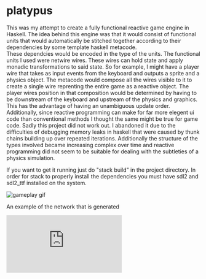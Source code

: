 # platypus
This was my attempt to create a fully functional reactive game engine in Haskell.  The idea behind this engine was that it would consist of functional units
that would automatically be stitched together according to their dependencies by some template haskell metacode.  
These dependcies would be encoded in the type of the units.  The functional units I used were netwire wires.  These wires can hold state and apply monadic
transformations to said state.  So for example, I might have a player wire that takes as input events from the keyboard and outputs a sprite and a physics object.
The metacode would compose all the wires visible to it to create a single wire reprenting the entire game as a reactive object.  The player wires position in that 
composition would be determined by having to be downstream of the keyboard and upstream of the physics and graphics.  This has the advantage of having an 
unambiguous update order.  Additionally, since reactive programming can make for far more elegent ui code than conventional methods I thought the same might be true
for game code.  Sadly this project did not work out.  I abandoned it due to the difficulties of debugging memory leaks in haskell that were caused by thunk chains
building up over repeated iterations.  Additionally the structure of the types involved became increasing complex over time and reactive programming did not seem
to be suitable for dealing with the subtleties of a physics simulation.

If you want to get it running just do "stack build" in the project directory.  In order for stack to properly install 
the dependencies you must have sdl2 and sdl2_ttf installed on the system.


![gameplay gif](https://github.com/ajwittmond/platypus/blob/master/platypus.gif)

An example of the network that is generated

![network graph](https://github.com/ajwittmond/platypus/blob/master/network.pdf)
